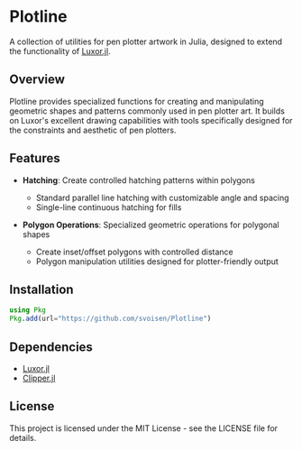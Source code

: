 # Plotline

A collection of utilities for pen plotter artwork in Julia, designed to extend the functionality of [Luxor.jl](https://github.com/JuliaGraphics/Luxor.jl).

## Overview

Plotline provides specialized functions for creating and manipulating geometric shapes and patterns commonly used in pen plotter art. It builds on Luxor's excellent drawing capabilities with tools specifically designed for the constraints and aesthetic of pen plotters.

## Features

- **Hatching**: Create controlled hatching patterns within polygons
  - Standard parallel line hatching with customizable angle and spacing
  - Single-line continuous hatching for fills
  
- **Polygon Operations**: Specialized geometric operations for polygonal shapes
  - Create inset/offset polygons with controlled distance
  - Polygon manipulation utilities designed for plotter-friendly output

## Installation

```julia
using Pkg
Pkg.add(url="https://github.com/svoisen/Plotline")
```

## Dependencies

- [Luxor.jl](https://github.com/JuliaGraphics/Luxor.jl)
- [Clipper.jl](https://github.com/JuliaGeometry/Clipper.jl)

## License

This project is licensed under the MIT License - see the LICENSE file for details.